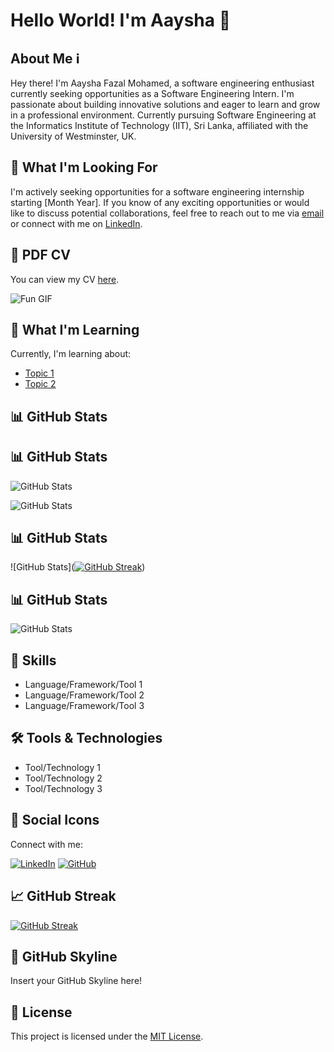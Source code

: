 # Hello World! I'm Aaysha 👋

## About Me ℹ️

Hey there! I'm Aaysha Fazal Mohamed, a software engineering enthusiast currently seeking opportunities as a Software Engineering Intern. I'm passionate about building innovative solutions and eager to learn and grow in a professional environment. Currently pursuing Software Engineering at the Informatics Institute of Technology (IIT), Sri Lanka, affiliated with the University of Westminster, UK.

## 🚀 What I'm Looking For

I'm actively seeking opportunities for a software engineering internship starting [Month Year]. If you know of any exciting opportunities or would like to discuss potential collaborations, feel free to reach out to me via [email](mailto:aayshafazalmohamed@gmail.com) or connect with me on [LinkedIn](https://www.linkedin.com/in/aayshafazalmohamed/).

## 📄 PDF CV

You can view my CV [here](https://github.com/AAYSHAA/AAYSHA/files/14733808/AAYSHA.FAZAL.MOHAMED.pdf).

![Fun GIF](https://media.giphy.com/media/v1.Y2lkPTc5MGI3NjExbGFoeGF4NW1wNDZoMWoxOHc4b2lpbmx5bmxpZWJ1bzE2bHpta3J4aSZlcD12MV9pbnRlcm5hbF9naWZfYnlfaWQmY3Q9Zw/BferOKonYOspm28AiB/giphy.gif)

## 🌱 What I'm Learning

Currently, I'm learning about:
- [Topic 1](link_to_topic_1)
- [Topic 2](link_to_topic_2)

## 📊 GitHub Stats

## 📊 GitHub Stats
![GitHub Stats](https://github-readme-streak-stats.herokuapp.com/?user=your-github-AAYSHA)

![GitHub Stats](https://github-readme-streak-stats.herokuapp.com/?user=your-github-username)
## 📊 GitHub Stats

![GitHub Stats]([![GitHub Streak](http://github-readme-streak-stats.herokuapp.com?user=your-github-username&theme=dark&background=000000)](https://git.io/streak-stats))

## 📊 GitHub Stats

![GitHub Stats](https://github-readme-stats.vercel.app/api?username=AAYSHAA&show_icons=true&theme=radical&count_private=true&hide=issues,contribs)




## 💼 Skills

- Language/Framework/Tool 1
- Language/Framework/Tool 2
- Language/Framework/Tool 3

## 🛠️ Tools & Technologies

- Tool/Technology 1
- Tool/Technology 2
- Tool/Technology 3

## 🎨 Social Icons

Connect with me:

[![LinkedIn](https://img.shields.io/badge/LinkedIn-Connect-blue)](https://www.linkedin.com/in/aayshafazalmohamed/)
[![GitHub](https://img.shields.io/badge/GitHub-Follow-blue)](https://github.com/AAYSHAA)

## 📈 GitHub Streak

[![GitHub Streak](https://streak-stats.herokuapp.com/?user=AAYSHAA)](https://git.io/streak-stats)

## 🌟 GitHub Skyline

Insert your GitHub Skyline here!

## 📝 License

This project is licensed under the [MIT License](LICENSE).
